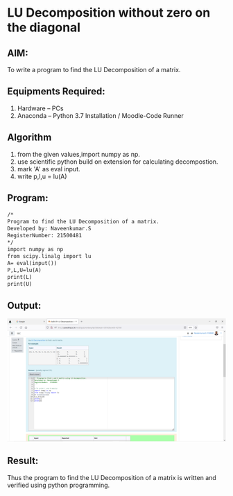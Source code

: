 # LU Decomposition without zero on the diagonal

## AIM:
To write a program to find the LU Decomposition of a matrix.

## Equipments Required:
1. Hardware – PCs
2. Anaconda – Python 3.7 Installation / Moodle-Code Runner

## Algorithm
1. from the given values,import numpy as np.
2. use scientific python build on extension for calculating decompostion.
3. mark 'A' as eval input.
4. write p,l,u = lu(A)

## Program:
```
/*
Program to find the LU Decomposition of a matrix.
Developed by: Naveenkumar.S
RegisterNumber: 21500481
*/
import numpy as np
from scipy.linalg import lu
A= eval(input())
P,L,U=lu(A)
print(L)
print(U)
```

## Output:
![output_qstn1](./LU1st.PNG)


## Result:
Thus the program to find the LU Decomposition of a matrix is written and verified using python programming.

